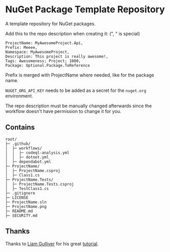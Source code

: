 # NuGet Package Template Repository
A template repository for NuGet packages.

Add this to the repo description when creating it: (", " is special)

    ProjectName: MyAwesomeProject.Api,
    Prefix: Meeee,
    Namespace: MyAwesomeProject,
    Description: This project is really awesome!,
    Tags: Awesomeness; Project; 1000,
    Package: Optional.Package.ToReference

Prefix is merged with ProjectName where needed, like for the package name.

`NUGET_ORG_API_KEY` needs to be added as a secret for the `nuget.org` environment.

The repo description must be manually changed afterwards since the workflow doesn't have permission to change it for you.

## Contains

    root/
    ├─ .github/
    │  ├─ workflows/
    │  │  ├─ codeql-analysis.yml
    │  │  ├─ dotnet.yml
    │  ├─ dependabot.yml
    ├─ ProjectName/
    │  ├─ ProjectName.csproj
    │  ├─ Class1.cs
    ├─ ProjectName.Tests/
    │  ├─ ProjectName.Tests.csproj
    │  ├─ TestClass1.cs
    ├─ .gitignore
    ├─ LICENSE    
    ├─ ProjectName.sln
    ├─ ProjectName.png
    ├─ README.md
    ├─ SECURITY.md
    
## Thanks

Thanks to [Liam Gulliver](https://github.com/lgulliver) for his great [tutorial](https://lgulliver.github.io/dynamically-generate-projects-with-github-templates-and-actions/).

<!--
# RiotGames.LeagueOfLegends.Core
[![.NET](https://github.com/mikaeldui/riot-games-league-of-legends-dotnet-core/actions/workflows/dotnet.yml/badge.svg)](https://github.com/mikaeldui/riot-games-league-of-legends-dotnet-core/actions/workflows/dotnet.yml)
[![CodeQL Analysis](https://github.com/mikaeldui/riot-games-league-of-legends-dotnet-core/actions/workflows/codeql-analysis.yml/badge.svg)](https://github.com/mikaeldui/riot-games-league-of-legends-dotnet-core/actions/workflows/codeql-analysis.yml)

This NuGet package is really awesome!

You can install it using the following **.NET CLI** command:

    dotnet add package MikaelDui.RiotGames.LeagueOfLegends.Core --version *
-->
